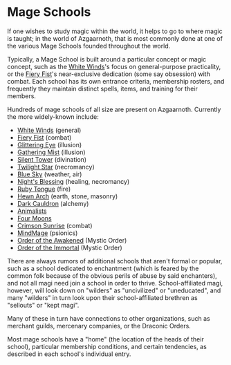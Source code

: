 # Mage Schools

If one wishes to study magic within the world, it helps to go to where magic is taught; in the world of Azgaarnoth, that is most commonly done at one of the various Mage Schools founded throughout the world.
 
Typically, a Mage School is built around a particular concept or magic concept, such as the [White Winds](WhiteWinds.md)'s focus on general-purpose practicality, or the [Fiery Fist](FieryFist.md)'s near-exclusive dedication (some say obsession) with combat. Each school has its own entrance criteria, membership rosters, and frequently they maintain distinct spells, items, and training for their members.
 
Hundreds of mage schools of all size are present on Azgaarnoth. Currently the more widely-known include:

* [White Winds](WhiteWinds.md) (general)
* [Fiery Fist](FieryFist.md) (combat)
* [Glittering Eye](GlitteringEye.md) (illusion)
* [Gathering Mist](GatheringMist.md) (illusion)
* [Silent Tower](SilentTower.md) (divination)
* [Twilight Star](TwilightStar.md) (necromancy)
* [Blue Sky](BlueSky.md) (weather, air)
* [Night's Blessing](NightsBlessing.md) (healing, necromancy)
* [Ruby Tongue](RubyTongue.md) (fire)
* [Hewn Arch](HewnArch.md) (earth, stone, masonry)
* [Dark Cauldron](DarkCauldron.md) (alchemy)
* [Animalists](Animalists.md)
* [Four Moons](FourMoons.md)
* [Crimson Sunrise](CrimsonSunrise.md) (combat)
* [MindMage](MindMage.md) (psionics)
* [Order of the Awakened](OrderAwakened.md) (Mystic Order)
* [Order of the Immortal](OrderImmortal.md) (Mystic Order)

There are always rumors of additional schools that aren't formal or popular, such as a school dedicated to enchantment (which is feared by the common folk because of the obvious perils of abuse by said enchanters), and not all magi need join a school in order to thrive. School-affiliated magi, however, will look down on "wilders" as "uncivilized" or "uneducated", and many "wilders" in turn look upon their school-affiliated brethren as "sellouts" or "kept magi".

Many of these in turn have connections to other organizations, such as merchant guilds, mercenary companies, or the Draconic Orders.

Most mage schools have a "home" (the location of the heads of their school), particular membership conditions, and certain tendencies, as described in each school's individual entry.
